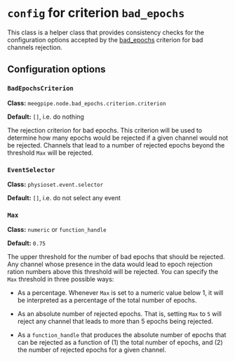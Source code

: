 `config` for criterion `bad_epochs`
===


This class is a helper class that provides consistency checks for the
configuration options accepted by the [bad_epochs][bad_epochs] criterion 
for bad channels rejection.

[bad_epochs]: ./README.md


## Configuration options


### `BadEpochsCriterion`

__Class:__ `meegpipe.node.bad_epochs.criterion.criterion`

__Default:__ `[]`, i.e. do nothing

The rejection criterion for bad epochs. This criterion will be used to 
determine how many epochs would be rejected if a given channel would not be
rejected. Channels that lead to a number of rejected epochs beyond the 
threshold `Max` will be rejected.

### `EventSelector`

__Class:__ `physioset.event.selector`

__Default:__ `[]`, i.e. do not select any event


### `Max` 

__Class:__ `numeric` or `function_handle`

__Default:__ `0.75`

The upper threshold for the number of bad epochs that should be rejected. 
Any channel whose presence in the data would lead to epoch rejection ration 
numbers above this threshold will be rejected. You can specify the `Max` 
threshold in three possible ways:

* As a percentage. Whenever `Max` is set to a numeric value below 1, it 
  will be interpreted as a percentage of the total number of epochs.

* As an absolute number of rejected epochs. That is, setting `Max` to `5` 
  will reject any channel that leads to more than 5 epochs being rejected.

* As a `function_handle` that produces the absolute number of epochs that 
can be rejected as a function of (1) the total number of epochs, and (2) 
the number of rejected epochs for a given channel.
